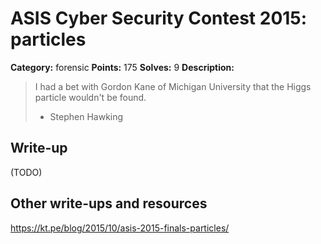 # ASIS Cyber Security Contest 2015: particles

**Category:** forensic
**Points:** 175
**Solves:** 9
**Description:**

> I had a bet with Gordon Kane of Michigan University that the Higgs particle wouldn't be found.
> 
> - Stephen Hawking

## Write-up

(TODO)

## Other write-ups and resources

https://kt.pe/blog/2015/10/asis-2015-finals-particles/

